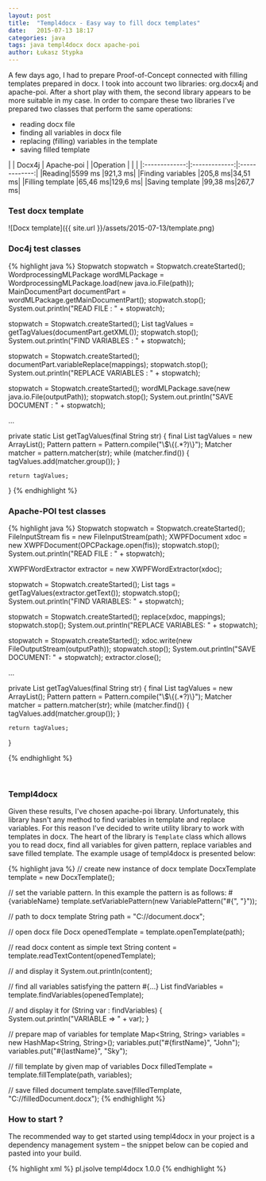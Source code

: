 ```yaml
---
layout: post
title:  "Templ4docx - Easy way to fill docx templates"
date:   2015-07-13 18:17
categories: java
tags: java templ4docx docx apache-poi
author: Łukasz Stypka
---
```

<style>
table{
    border-collapse: collapse;
    border-spacing: 0;
    border:2px solid #000000;
	text-align: center;
}

td{
    border:1px solid #000000;
	min-width: 200px;
}
</style>
A few days ago, I had to prepare Proof-of-Concept connected with filling templates prepared in docx. I took into account two libraries: org.docx4j and apache-poi. After a short play with them, the second library appears to be more suitable in my case. In order to compare these two libraries I've prepared two classes that perform the same operations: 

+ reading docx file
+ finding all variables in docx file
+ replacing (filling) variables in the template
+ saving filled template

| | Docx4j      | Apache-poi           |
|Operation |       |           |
|:-------------:|:-------------:|:-------------:|
|Reading|5599 ms |921,3 ms|
|Finding variables |205,8 ms|34,51 ms|
|Filling template |65,46 ms|129,6 ms|
|Saving template |99,38 ms|267,7 ms|

### Test docx template
![Docx template]({{ site.url }}/assets/2015-07-13/template.png)


### Doc4j test classes
{% highlight java %}
Stopwatch stopwatch = Stopwatch.createStarted();
WordprocessingMLPackage wordMLPackage = WordprocessingMLPackage.load(new java.io.File(path));
MainDocumentPart documentPart = wordMLPackage.getMainDocumentPart();
stopwatch.stop();
System.out.println("READ FILE : " + stopwatch);

stopwatch = Stopwatch.createStarted();
List<String> tagValues = getTagValues(documentPart.getXML());
stopwatch.stop();
System.out.println("FIND VARIABLES : " + stopwatch);

stopwatch = Stopwatch.createStarted();
documentPart.variableReplace(mappings);
stopwatch.stop();
System.out.println("REPLACE VARIABLES : " + stopwatch);

stopwatch = Stopwatch.createStarted();
wordMLPackage.save(new java.io.File(outputPath));
stopwatch.stop();
System.out.println("SAVE DOCUMENT : " + stopwatch);

...

private static List<String> getTagValues(final String str) {
	final List<String> tagValues = new ArrayList<String>();
	Pattern pattern = Pattern.compile("\\$\\{(.*?)\\}");
	Matcher matcher = pattern.matcher(str);
	while (matcher.find()) {
		tagValues.add(matcher.group());
	}

	return tagValues;
}
{% endhighlight %}

### Apache-POI test classes
{% highlight java %}
Stopwatch stopwatch = Stopwatch.createStarted();
FileInputStream fis = new FileInputStream(path);
XWPFDocument xdoc = new XWPFDocument(OPCPackage.open(fis));
stopwatch.stop();
System.out.println("READ FILE : " + stopwatch);

XWPFWordExtractor extractor = new XWPFWordExtractor(xdoc);

stopwatch = Stopwatch.createStarted();
List<String> tags = getTagValues(extractor.getText());
stopwatch.stop();
System.out.println("FIND VARIABLES: " + stopwatch);

stopwatch = Stopwatch.createStarted();
replace(xdoc, mappings);
stopwatch.stop();
System.out.println("REPLACE VARIABLES: " + stopwatch);

stopwatch = Stopwatch.createStarted();
xdoc.write(new FileOutputStream(outputPath));
stopwatch.stop();
System.out.println("SAVE DOCUMENT: " + stopwatch);
extractor.close();

...

private List<String> getTagValues(final String str) {
	final List<String> tagValues = new ArrayList<String>();
	Pattern pattern = Pattern.compile("\\$\\{(.*?)\\}");
	Matcher matcher = pattern.matcher(str);
	while (matcher.find()) {
		tagValues.add(matcher.group());
	}

	return tagValues;
}

{% endhighlight %}

<br />

### Templ4docx

Given these results, I've chosen apache-poi library. Unfortunately, this library hasn't any method to find variables in template and replace variables. 
For this reason I've decided to write utility library to work with templates in docx. The heart of the library is `Template` class which allows you to read docx, find all variables for given pattern, replace variables and save filled template. The example usage of templ4docx is presented below:

{% highlight java %}
// create new instance of docx template
DocxTemplate template = new DocxTemplate(); 

// set the variable pattern. In this example the pattern is as follows: #{variableName}
template.setVariablePattern(new VariablePattern("#{", "}"));  

// path to docx template
String path = "C://document.docx"; 

// open docx file
Docx openedTemplate = template.openTemplate(path); 

// read docx content as simple text
String content = template.readTextContent(openedTemplate); 

// and display it
System.out.println(content); 

// find all variables satisfying the pattern #{...}
List<String> findVariables = template.findVariables(openedTemplate); 

// and display it
for (String var : findVariables) {
        System.out.println("VARIABLE => " + var);
}

// prepare map of variables for template
Map<String, String> variables = new HashMap<String, String>();
variables.put("#{firstName}", "John");
variables.put("#{lastName}", "Sky");

// fill template by given map of variables
Docx filledTemplate = template.fillTemplate(path, variables); 

// save filled document
template.save(filledTemplate, "C://filledDocument.docx");
{% endhighlight %}

### How to start ?
The recommended way to get started using templ4docx in your project is a dependency management system – the snippet below can be copied and pasted into your build.

{% highlight xml %}
<dependency>
    <groupId>pl.jsolve</groupId>
    <artifactId>templ4docx</artifactId>
    <version>1.0.0</version>
</dependency>
{% endhighlight %}

